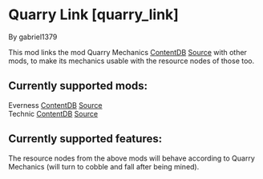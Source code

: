 Quarry Link [quarry_link]
===========

By gabriel1379

This mod links the mod Quarry Mechanics [ContentDB](https://content.luanti.org/packages/kestral/quarry/) [Source](https://github.com/kestral246/quarry) with other mods, to make its mechanics usable with the resource nodes of those too.

Currently supported mods:
-------------------------
Everness [ContentDB](https://content.luanti.org/packages/SaKeL/everness/) [Source](https://bitbucket.org/minetest_gamers/everness/src/master/)  
Technic [ContentDB](https://content.luanti.org/packages/RealBadAngel/technic/) [Source](https://github.com/minetest-mods/technic)  

Currently supported features:
-----------------------------
The resource nodes from the above mods will behave according to Quarry Mechanics (will turn to cobble and fall after being mined).